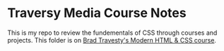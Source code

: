 # Traversy Media Course Notes

This is my repo to review the fundementals of CSS through courses and projects. This folder is on [Brad Travesty's Modern HTML & CSS course](https://www.udemy.com/course/modern-html-css-from-the-beginning/).
